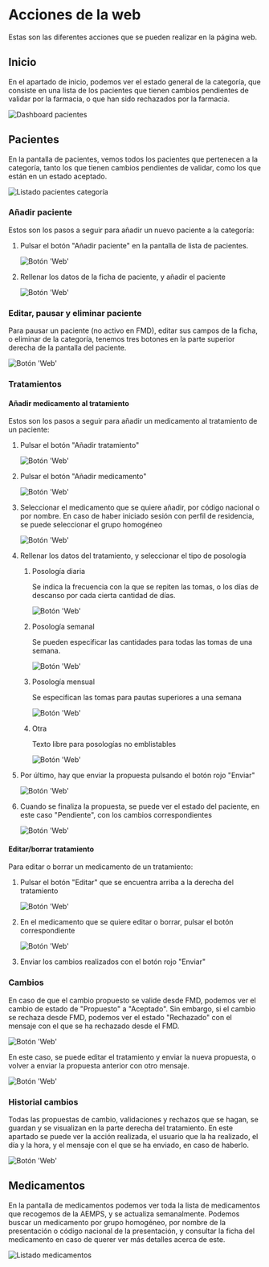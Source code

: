 # Acciones de la web

Estas son las diferentes acciones que se pueden realizar en la página web.

## Inicio

En el apartado de inicio, podemos ver el estado general de la categoría, que consiste en una lista de los pacientes que tienen cambios pendientes de validar por la farmacia, o que han sido rechazados por la farmacia.

![Dashboard pacientes](./images/4_inicio.PNG)

## Pacientes

En la pantalla de pacientes, vemos todos los pacientes que pertenecen a la categoría, tanto los que tienen cambios pendientes de validar, como los que están en un estado aceptado.

![Listado pacientes categoría](./images/4_lista_pacientes.PNG)

### Añadir paciente

Estos son los pasos a seguir para añadir un nuevo paciente a la categoría:

1. Pulsar el botón "Añadir paciente" en la pantalla de lista de pacientes.

	![Botón 'Web'](./images/5_boton_anadir_paciente.png)

1. Rellenar los datos de la ficha de paciente, y añadir el paciente

	![Botón 'Web'](./images/5_datos_anadir_paciente.PNG)

### Editar, pausar y eliminar paciente

Para pausar un paciente (no activo en FMD), editar sus campos de la ficha, o eliminar de la categoría, tenemos tres botones en la parte superior derecha de la pantalla del paciente.

![Botón 'Web'](./images/5_editar_borrar_paciente.png)


### Tratamientos

#### Añadir medicamento al tratamiento

Estos son los pasos a seguir para añadir un medicamento al tratamiento de un paciente:

1. Pulsar el botón "Añadir tratamiento"

	![Botón 'Web'](./images/5_boton_anadir_tratamiento.png)

1. Pulsar el botón "Añadir medicamento"

	![Botón 'Web'](./images/5_boton_anadir_medicamento.png)

1. Seleccionar el medicamento que se quiere añadir, por código nacional o por nombre. En caso de haber iniciado sesión con perfil de residencia, se puede seleccionar el grupo homogéneo

	![Botón 'Web'](./images/5_seleccionar_medicamento.PNG)

1. Rellenar los datos del tratamiento, y seleccionar el tipo de posología

	1. Posología diaria

		Se indica la frecuencia con la que se repiten las tomas, o los días de descanso por cada cierta cantidad de días.

		![Botón 'Web'](./images/5_posologia_diaria.PNG)

	1. Posología semanal

		Se pueden especificar las cantidades para todas las tomas de una semana.

		![Botón 'Web'](./images/5_posologia_semanal.PNG)

	1. Posología mensual

		Se especifican las tomas para pautas superiores a una semana

		![Botón 'Web'](./images/5_posologia_mensual.PNG)

	1. Otra

		Texto libre para posologías no emblistables

		![Botón 'Web'](./images/5_posologia_otra.PNG)

1. Por último, hay que enviar la propuesta pulsando el botón rojo "Enviar"

	![Botón 'Web'](./images/5_boton_enviar_propuesta.png)

1. Cuando se finaliza la propuesta, se puede ver el estado del paciente, en este caso "Pendiente", con los cambios correspondientes

	![Botón 'Web'](./images/5_estado_propuesta.PNG)

#### Editar/borrar tratamiento

Para editar o borrar un medicamento de un tratamiento:

1. Pulsar el botón "Editar" que se encuentra arriba a la derecha del tratamiento

	![Botón 'Web'](./images/5_editar_tratamiento.png)

1. En el medicamento que se quiere editar o borrar, pulsar el botón correspondiente

	![Botón 'Web'](./images/5_editar_borrar_medicamento.png)

1. Enviar los cambios realizados con el botón rojo "Enviar"

### Cambios

En caso de que el cambio propuesto se valide desde FMD, podemos ver el cambio de estado de "Propuesto" a "Aceptado". Sin embargo, si el cambio se rechaza desde FMD, podemos ver el estado "Rechazado" con el mensaje con el que se ha rechazado desde el FMD.

![Botón 'Web'](./images/5_mensaje_rechazo.PNG)

En este caso, se puede editar el tratamiento y enviar la nueva propuesta, o volver a enviar la propuesta anterior con otro mensaje.

![Botón 'Web'](./images/5_enviar_propuesta_con_mensaje.PNG)

### Historial cambios

Todas las propuestas de cambio, validaciones y rechazos que se hagan, se guardan y se visualizan en la parte derecha del tratamiento. En este apartado se puede ver la acción realizada, el usuario que la ha realizado, el día y la hora, y el mensaje con el que se ha enviado, en caso de haberlo.

![Botón 'Web'](./images/5_historial_cambios.png)


## Medicamentos

En la pantalla de medicamentos podemos ver toda la lista de medicamentos que recogemos de la AEMPS, y se actualiza semanalmente. Podemos buscar un medicamento por grupo homogéneo, por nombre de la presentación o código nacional de la presentación, y consultar la ficha del medicamento en caso de querer ver más detalles acerca de este.


![Listado medicamentos](./images/4_lista_medicamentos.PNG)

